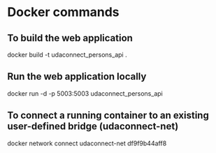 # Docker commands

## To build the web application
docker build -t udaconnect_persons_api .

## Run the web application locally
docker run -d -p 5003:5003 udaconnect_persons_api

## To connect a running container to an existing user-defined bridge (udaconnect-net)
docker network connect udaconnect-net df9f9b44aff8